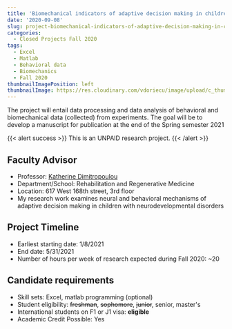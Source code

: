```yaml
---
title: 'Biomechanical indicators of adaptive decision making in children with unilateral cerebral palsy'
date: '2020-09-08'
slug: project-biomechanical-indicators-of-adaptive-decision-making-in-children-with-unilateral-cerebral-palsy
categories:
  - Closed Projects Fall 2020
tags:
  - Excel
  - Matlab
  - Behavioral data
  - Biomechanics
  - Fall 2020
thumbnailImagePosition: left
thumbnailImage: https://res.cloudinary.com/vdoriecu/image/upload/c_thumb,w_200,g_face/v1599746359/biomechanics_vnn4bo.png
---
```

The project will entail data processing and data analysis of behavioral and biomechanical data (collected) from experiments. The goal will be to develop a manuscript for publication at the end of the Spring semester 2021

<!--more-->

{{< alert success >}}
This is an UNPAID research project.
{{< /alert >}}

## Faculty Advisor
+ Professor: [Katherine Dimitropoulou](https://www.ps.columbia.edu/katherine-dimitropoulou-phd-otr-l)
+ Department/School: Rehabilitation and Regenerative Medicine
+ Location: 617 West 168th street, 3rd floor
+ My research work examines neural and behavioral mechanisms of adaptive decision making in children with neurodevelopmental disorders

## Project Timeline
+ Earliest starting date: 1/8/2021
+ End date: 5/31/2021
+ Number of hours per week of research expected during Fall 2020: ~20

## Candidate requirements
+ Skill sets: Excel, matlab programming (optional)
+ Student eligibility: ~~freshman~~, ~~sophomore~~, ~~junior~~, senior, master's
+ International students on F1 or J1 visa: **eligible**
+ Academic Credit Possible: Yes


